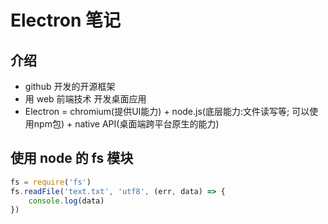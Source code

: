 # Electron 笔记
## 介绍
- github 开发的开源框架
- 用 web 前端技术 开发桌面应用
- Electron = chromium(提供UI能力) + node.js(底层能力:文件读写等; 可以使用npm包) + native API(桌面端跨平台原生的能力)

## 使用 node 的 fs 模块
```js
fs = require('fs')
fs.readFile('text.txt', 'utf8', (err, data) => {
    console.log(data)
})
```
